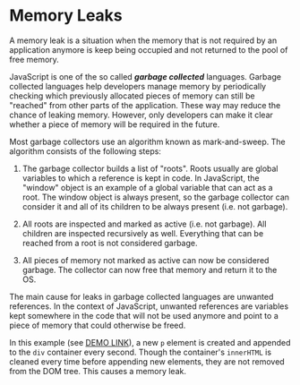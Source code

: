 # Memory Leaks

A memory leak is a situation when the memory that is not required by an application anymore is keep being occupied and not returned to the pool of free memory.

JavaScript is one of the so called ***garbage collected*** languages. Garbage collected languages help developers manage memory by periodically checking which previously allocated pieces of memory can still be "reached" from other parts of the application. These way may reduce the chance of leaking memory. However, only developers can make it clear whether a piece of memory will be required in the future.

Most garbage collectors use an algorithm known as mark-and-sweep. The algorithm consists of the following steps:

   1. The garbage collector builds a list of "roots". Roots usually are global variables to which a reference is kept in code. In JavaScript, the "window" object is an example of a global variable that can act as a root. The window object is always present, so the garbage collector can consider it and all of its children to be always present (i.e. not garbage).

   2. All roots are inspected and marked as active (i.e. not garbage). All children are inspected recursively as well. Everything that can be reached from a root is not considered garbage.

   3. All pieces of memory not marked as active can now be considered garbage. The collector can now free that memory and return it to the OS.

The main cause for leaks in garbage collected languages are unwanted references. In the context of JavaScript, unwanted references are variables kept somewhere in the code that will not be used anymore and point to a piece of memory that could otherwise be freed.

In this example (see [DEMO LINK](https://volodymyrchuyko.github.io/js_memory_leaks/)), a new `p` element is created and appended to the `div` container every second. Though the container's `innerHTML` is cleaned every time before appending new elements, they are not removed from the DOM tree. This causes a memory leak.

